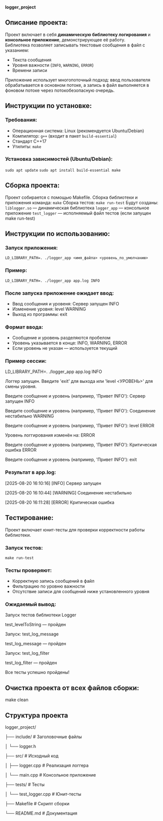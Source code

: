 **logger_project**

## Описание проекта:
Проект включает в себя **динамическую библиотеку логирования** и **консольное приложение**, демонстрирующее её работу.  
Библиотека позволяет записывать текстовые сообщения в файл с указанием:
- Текста сообщения
- Уровня важности (`INFO`, `WARNING`, `ERROR`)
- Времени записи

Приложение использует многопоточный подход: ввод пользователя обрабатывается в основном потоке, а запись в файл выполняется в фоновом потоке через потокобезопасную очередь.  

## Инструкции по установке:

### Требования:
- Операционная система: Linux (рекомендуется Ubuntu/Debian)
- Компилятор: `g++` (входит в пакет `build-essential`)
- Стандарт C++17
- Утилиты: `make`

### Установка зависимостей (Ubuntu/Debian):
`sudo apt update`
`sudo apt install build-essential make`

## Сборка проекта:
Проект собирается с помощью Makefile.
Сборка библиотеки и приложения команда: `make`
Cборка тестов: `make run-test`
Будут созданы: 
`liblogger.so` — динамическая библиотека
`logger_app` — консольное приложение
`test_logger` — исполняемый файл тестов (если запущен make run-test)

## Инструкции по использованию:

### Запуск приложения:
`LD_LIBRARY_PATH=. ./logger_app <имя_файла> <уровень_по_умолчанию>`
### Пример:
`LD_LIBRARY_PATH=. ./logger_app app.log INFO`

### После запуска приложение ожидает ввод: 
- Ввод сообщения и уровеня: Сервер запущен INFO
- Изменение уровня: level WARNING
- Выход из программы: exit
     
### Формат ввода:
- Сообщение и уровень разделяются пробелом
- Уровень указывается в конце: INFO, WARNING, ERROR
- Если уровень не указан — используется текущий

### Пример сесcии:
LD_LIBRARY_PATH=. ./logger_app app.log INFO

Логгер запущен. Введите 'exit' для выхода или 'level <УРОВЕНЬ>' для смены уровня.

Введите сообщение и уровень (например, 'Привет INFO'): Сервер запущен INFO

Введите сообщение и уровень (например, 'Привет INFO'): Соединение нестабильно WARNING

Введите сообщение и уровень (например, 'Привет INFO'): level ERROR

Уровень логгирования изменён на: ERROR

Введите сообщение и уровень (например, 'Привет INFO'): Критическая ошибка ERROR

Введите сообщение и уровень (например, 'Привет INFO'): exit

### Результат в app.log:
[2025-08-20 16:10:16] [INFO] Сервер запущен

[2025-08-20 16:10:44] [WARNING] Соединение нестабильно

[2025-08-20 16:11:28] [ERROR] Критическая ошибка

## Тестирование:
Проект включает юнит-тесты для проверки корректности работы библиотеки.

### Запуск тестов:
`make run-test`

### Тесты проверяют: 
- Корректную запись сообщений в файл
- Фильтрацию по уровню важности
- Отсутствие записи для сообщений ниже установленного уровня

### Ожидаемый вывод:
Запуск тестов библиотеки Logger

test_levelToString — пройден

Запуск: test_log_message

test_log_message — пройден

Запуск: test_log_filter

test_log_filter — пройден

Все тесты успешно пройдены!

## Очистка проекта от всех файлов сборки:
make clean

## Структура проекта
logger_project/

├── include/              # Заголовочные файлы

│   └── logger.h

├── src/                  # Исходный код

│   ├── logger.cpp        # Реализация логгера

│   └── main.cpp          # Консольное приложение

├── tests/                # Тесты

│   └── test_logger.cpp   # Юнит-тесты

├── Makefile              # Скрипт сборки

└── README.md             # Документация






